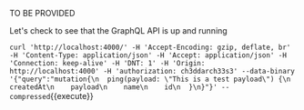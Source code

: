 TO BE PROVIDED

Let's check to see that the GraphQL API is up and running

`curl 'http://localhost:4000/' -H 'Accept-Encoding: gzip, deflate, br' -H 'Content-Type: application/json' -H 'Accept: application/json' -H 'Connection: keep-alive' -H 'DNT: 1' -H 'Origin: http://localhost:4000' -H 'authorization: ch3ddarch33s3' --data-binary '{"query":"mutation{\n  ping(payload: \"This is a test payload\") {\n    createdAt\n    payload\n    name\n    id\n  }\n}"}' --compressed`{{execute}}